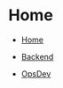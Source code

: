 <!-- _sidebar.md -->

# Home <!-- {docsify-ignore} -->

* [Home](/README.md)

* [Backend](/Backend/README.md)

* [OpsDev](/OpsDev/README.md)
